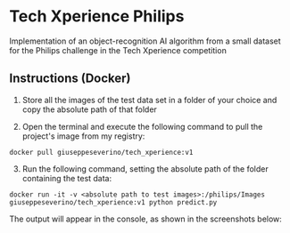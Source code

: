 # Tech Xperience Philips
Implementation of an object-recognition AI algorithm from a small dataset for the Philips challenge in the Tech Xperience competition

## Instructions (Docker)
1. Store all the images of the test data set in a folder of your choice and copy the absolute path of that folder

2. Open the terminal and execute the following command to pull the project's image from my registry:

`docker pull giuseppeseverino/tech_xperience:v1`

3. Run the following command, setting the absolute path of the folder containing the test data:

`docker run -it -v <absolute path to test images>:/philips/Images giuseppeseverino/tech_xperience:v1 python predict.py`

The output will appear in the console, as shown in the screenshots below: